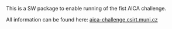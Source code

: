 This is a SW package to enable running of the fist AICA challenge.

All information can be found here: [aica-challenge.csirt.muni.cz](https://aica-challenge.csirt.muni.cz)